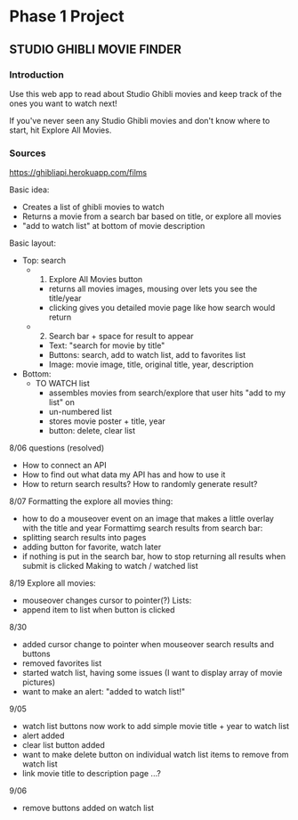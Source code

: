 # Phase 1 Project

## STUDIO GHIBLI MOVIE FINDER

### Introduction
Use this web app to read about Studio Ghibli movies and keep track of the ones you want to watch next!

If you've never seen any Studio Ghibli movies and don't know where to start, hit Explore All Movies.

### Sources
https://ghibliapi.herokuapp.com/films

Basic idea:
- Creates a list of ghibli movies to watch
- Returns a movie from a search bar based on title, or explore all movies
- "add to watch list" at bottom of movie description

Basic layout:
- Top: search
    - 1. Explore All Movies button
        - returns all movies images, mousing over lets you see the title/year
        - clicking gives you detailed movie page like how search would return
    - 2. Search bar + space for result to appear
        - Text: "search for movie by title"
        - Buttons: search, add to watch list, add to favorites list
        - Image: movie image, title, original title, year, description
- Bottom:
    - TO WATCH list
        - assembles movies from search/explore that user hits "add to my list" on
        - un-numbered list
        - stores movie poster + title, year
        - button: delete, clear list

8/06 questions (resolved)
- How to connect an API
- How to find out what data my API has and how to use it
- How to return search results? How to randomly generate result?

8/07
Formatting the explore all movies thing:
- how to do a mouseover event on an image that makes a little overlay with the title and year
Formattimg search results from search bar:
- splitting search results into pages
- adding button for favorite, watch later
- if nothing is put in the search bar, how to stop returning all results when submit is clicked
Making to watch / watched list

8/19
Explore all movies:
- mouseover changes cursor to pointer(?)
Lists:
- append item to list when button is clicked

8/30
- added cursor change to pointer when mouseover search results and buttons
- removed favorites list
- started watch list, having some issues (I want to display array of movie pictures)
- want to make an alert: "added to watch list!"

9/05
- watch list buttons now work to add simple movie title + year to watch list
- alert added
- clear list button added
- want to make delete button on individual watch list items to remove from watch list
- link movie title to description page ...?

9/06
- remove buttons added on watch list
